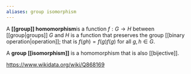 ```yaml
---
aliases: group isomorphism
---
```

A **[[group]] homomorphism**is a function $f: G\to H$ between [[group|groups]] $G$ and $H$ is a function that preserves the group [[binary operation|operation]]; that is $f(gh)=f(g)f(g)$ for all $g,h \in G$. 

A **group [[isomorphism]]** is a homomorphism that is also [[bijective]].

https://www.wikidata.org/wiki/Q868169